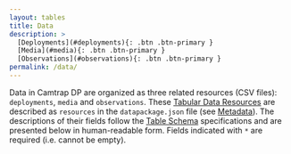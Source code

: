 ```yaml
---
layout: tables
title: Data
description: >
  [Deployments](#deployments){: .btn .btn-primary }
  [Media](#media){: .btn .btn-primary }
  [Observations](#observations){: .btn .btn-primary }
permalink: /data/
---
```


Data in Camtrap DP are organized as three related resources (CSV files): `deployments`, `media` and `observations`. These [Tabular Data Resources](https://specs.frictionlessdata.io/tabular-data-resource/) are described as `resources` in the `datapackage.json` file (see [Metadata](../metadata)). The descriptions of their fields follow the [Table Schema](https://specs.frictionlessdata.io/table-schema/) specifications and are presented below in human-readable form. Fields indicated with `*` are required (i.e. cannot be empty).
